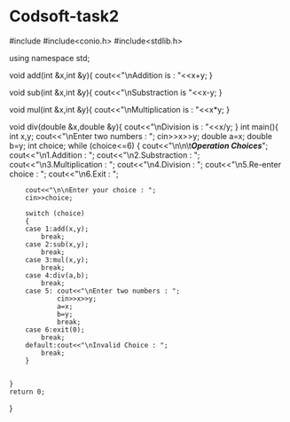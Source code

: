 # Codsoft-task2
#include<iostream>
#include<conio.h>
#include<stdlib.h>

using namespace std;

void add(int &x,int &y){
    cout<<"\nAddition is : "<<x+y;
}

void sub(int &x,int &y){
    cout<<"\nSubstraction is "<<x-y;
}

void mul(int &x,int &y){
    cout<<"\nMultiplication is : "<<x*y;
} 

void div(double &x,double &y){
    cout<<"\nDivision is : "<<x/y;
}
int main(){
    int x,y;
    cout<<"\nEnter two numbers : ";
    cin>>x>>y;
    double a=x;
    double b=y;
    int choice;
    while (choice<=6)
    {
        cout<<"\n\n\t*******Operation Choices*******";
        cout<<"\n1.Addition : ";
        cout<<"\n2.Substraction : ";
        cout<<"\n3.Multiplication : ";
        cout<<"\n4.Division : ";
        cout<<"\n5.Re-enter choice : ";
        cout<<"\n6.Exit : ";

        cout<<"\n\nEnter your choice : ";
        cin>>choice;

        switch (choice)
        {
        case 1:add(x,y);
            break;
        case 2:sub(x,y);
            break;
        case 3:mul(x,y);
            break;
        case 4:div(a,b);
            break;
        case 5: cout<<"\nEnter two numbers : ";
                cin>>x>>y;
                a=x;
                b=y;
                break;
        case 6:exit(0);
            break;
        default:cout<<"\nInvalid Choice : ";
            break;
        }


    }    
    return 0;
    
}
